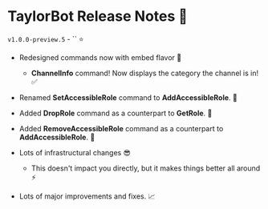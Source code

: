 # TaylorBot Release Notes 📝
`v1.0.0-preview.5` - `` ⭐

- Redesigned commands now with embed flavor 🍧
    - **ChannelInfo** command! Now displays the category the channel is in! ✅

- Renamed **SetAccessibleRole** command to **AddAccessibleRole**. 📝
- Added **DropRole** command as a counterpart to **GetRole**. 🚫
- Added **RemoveAccessibleRole** command as a counterpart to **AddAccessibleRole**. 🚫

- Lots of infrastructural changes 😎
    - This doesn't impact you directly, but it makes things better all around ⚡

- Lots of major improvements and fixes. 📈